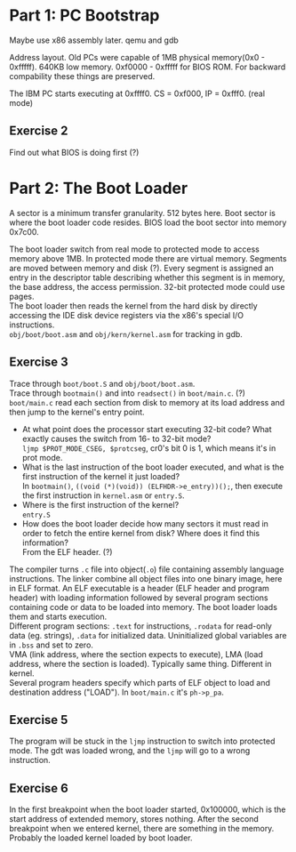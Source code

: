 # Part 1: PC Bootstrap

Maybe use x86 assembly later. qemu and gdb

Address layout. Old PCs were capable of 1MB physical memory(0x0 - 0xfffff). 640KB low memory. 0xf0000 - 0xfffff for BIOS ROM. For backward compability these things are preserved. 

The IBM PC starts executing at 0xffff0. CS = 0xf000, IP = 0xfff0. (real mode)

## Exercise 2
Find out what BIOS is doing first (?)

# Part 2: The Boot Loader
A sector is a minimum transfer granularity. 512 bytes here. Boot sector is where the boot loader code resides. BIOS load the boot sector into memory 0x7c00. 

The boot loader switch from real mode to protected mode to access memory above 1MB. In protected mode there are virtual memory. Segments are moved between memory and disk (?). Every segment is assigned an entry in the descriptor table describing whether this segment is in memory, the base address, the access permission. 32-bit protected mode could use pages. \
The boot loader then reads the kernel from the hard disk by directly accessing the IDE disk device registers via the x86's special I/O instructions.\
`obj/boot/boot.asm` and `obj/kern/kernel.asm` for tracking in gdb.

## Exercise 3
Trace through `boot/boot.S` and `obj/boot/boot.asm`.\
Trace through `bootmain()` and into `readsect()` in `boot/main.c`. (?) `boot/main.c` read each section from disk to memory at its load address and then jump to the kernel's entry point.

* At what point does the processor start executing 32-bit code? What exactly causes the switch from 16- to 32-bit mode?\
`ljmp $PROT_MODE_CSEG, $protcseg`, cr0's bit 0 is 1, which means it's in prot mode.
* What is the last instruction of the boot loader executed, and what is the first instruction of the kernel it just loaded?\
In `bootmain()`, `((void (*)(void)) (ELFHDR->e_entry))();`, then execute the first instruction in `kernel.asm` or `entry.S`.
* Where is the first instruction of the kernel?\
`entry.S`
* How does the boot loader decide how many sectors it must read in order to fetch the entire kernel from disk? Where does it find this information?\
From the ELF header. (?)

The compiler turns `.c` file into object(`.o`) file containing assembly language instructions. The linker combine all object files into one binary image, here in ELF format. An ELF executable is a header (ELF header and program header) with loading information followed by several program sections containing code or data to be loaded into memory. The boot loader loads them and starts execution.\
Different program sections: `.text` for instructions, `.rodata` for read-only data (eg. strings), `.data` for initialized data. Uninitialized global variables are in `.bss` and set to zero. \
VMA (link address, where the section expects to execute), LMA (load address, where the section is loaded). Typically same thing. Different in kernel.\
Several program headers specify which parts of ELF object to load and destination address ("LOAD"). In `boot/main.c` it's `ph->p_pa`.

## Exercise 5
The program will be stuck in the `ljmp` instruction to switch into protected mode. The gdt was loaded wrong, and the `ljmp` will go to a wrong instruction.

## Exercise 6
In the first breakpoint when the boot loader started, 0x100000, which is the start address of extended memory, stores nothing. After the second breakpoint when we entered kernel, there are something in the memory. Probably the loaded kernel loaded by boot loader.

